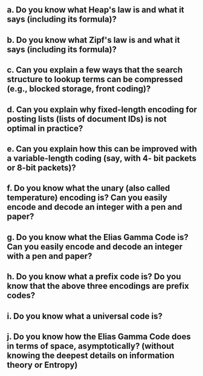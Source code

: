 ## a. Do you know what Heap's law is and what it says (including its formula)?

## b. Do you know what Zipf's law is and what it says (including its formula)?

## c. Can you explain a few ways that the search structure to lookup terms can be compressed (e.g., blocked storage, front coding)?

## d. Can you explain why fixed-length encoding for posting lists (lists of document IDs) is not optimal in practice?

## e. Can you explain how this can be improved with a variable-length coding (say, with 4- bit packets or 8-bit packets)?

## f. Do you know what the unary (also called temperature) encoding is? Can you easily encode and decode an integer with a pen and paper?

## g. Do you know what the Elias Gamma Code is? Can you easily encode and decode an integer with a pen and paper?

## h. Do you know what a prefix code is? Do you know that the above three encodings are prefix codes?

## i. Do you know what a universal code is?

## j. Do you know how the Elias Gamma Code does in terms of space, asymptotically? (without knowing the deepest details on information theory or Entropy)
